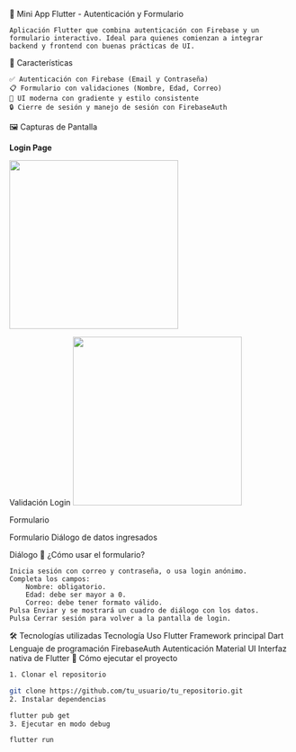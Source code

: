 📱 Mini App Flutter - Autenticación y Formulario

    Aplicación Flutter que combina autenticación con Firebase y un formulario interactivo. Ideal para quienes comienzan a integrar backend y frontend con buenas prácticas de UI.

🔐 Características

    ✅ Autenticación con Firebase (Email y Contraseña)
    📋 Formulario con validaciones (Nombre, Edad, Correo)
    🎨 UI moderna con gradiente y estilo consistente
    🔒 Cierre de sesión y manejo de sesión con FirebaseAuth

🖼️ Capturas de Pantalla

**Login Page**

<img src="https://github.com/user-attachments/assets/ac84217c-780c-445a-9e9d-caaaa5c0f0c1" width="300" />

Validación Login
<img src="https://github.com/user-attachments/assets/359619a1-8e90-4d83-b8df-928f7cd5ba28" width="300" />

Formulario




Formulario
Diálogo de datos ingresados

Diálogo
🧾 ¿Cómo usar el formulario?

    Inicia sesión con correo y contraseña, o usa login anónimo.
    Completa los campos:
        Nombre: obligatorio.
        Edad: debe ser mayor a 0.
        Correo: debe tener formato válido.
    Pulsa Enviar y se mostrará un cuadro de diálogo con los datos.
    Pulsa Cerrar sesión para volver a la pantalla de login.

🛠️ Tecnologías utilizadas
Tecnología 	Uso
Flutter 	Framework principal
Dart 	Lenguaje de programación
FirebaseAuth 	Autenticación
Material UI 	Interfaz nativa de Flutter
🚀 Cómo ejecutar el proyecto

```bash
1. Clonar el repositorio

git clone https://github.com/tu_usuario/tu_repositorio.git
2. Instalar dependencias

flutter pub get
3. Ejecutar en modo debug

flutter run
